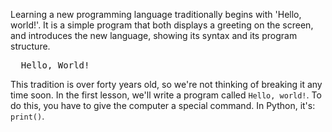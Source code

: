 Learning a new programming language traditionally begins with 'Hello, world!'. It is a simple program that both displays a greeting on the screen, and introduces the new language, showing its syntax and its program structure.

<pre class='hexlet-basics-output'>
  Hello, World!
</pre>

This tradition is over forty years old, so we're not thinking of breaking it any time soon. In the first lesson, we'll write a program called `Hello, world!`. To do this, you have to give the computer a special command. In Python, it's: `print()`.
